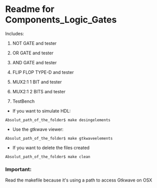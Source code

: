 # Readme for Components_Logic_Gates

Includes:
1. NOT GATE and tester 
2. OR GATE and tester 
3. AND GATE and tester 
4. FLIP FLOP TYPE-D and tester
5. MUX2:1 1 BIT and tester
6. MUX2:1 2 BITS and tester

7. TestBench 

* If you want to simulate HDL:

~~~~
Absolut_path_of_the_folder$ make desingelements
~~~~


* Use the gtkwave viewer:

~~~~
Absolut_path_of_the_folder$ make gtkwaveelements
~~~~

* If you want to delete the files created

~~~~
Absolut_path_of_the_folder$ make clean
~~~~

### Important:
Read the makefile because it's using a path to access Gtkwave on OSX
